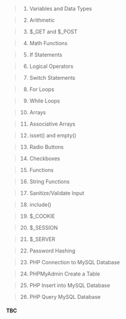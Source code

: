 > 1. Variables and Data Types

> 2. Arithmetic

> 3. \$\_GET and \$\_POST

> 4. Math Functions

> 5. If Statements

> 6. Logical Operators

> 7. Switch Statements

> 8. For Loops

> 9. While Loops

> 10. Arrays

> 11. Associative Arrays

> 12. isset() and empty()

> 13. Radio Buttons

> 14. Checkboxes

> 15. Functions

> 16. String Functions

> 17. Sanitize/Validate Input

> 18. include()

> 19. $\_COOKIE

> 20. $\_SESSION

> 21. $\_SERVER

> 22. Password Hashing

> 23. PHP Connection to MySQL Database

> 24. PHPMyAdmin Create a Table

> 25. PHP Insert into MySQL Database

> 26. PHP Query MySQL Database

#### TBC
